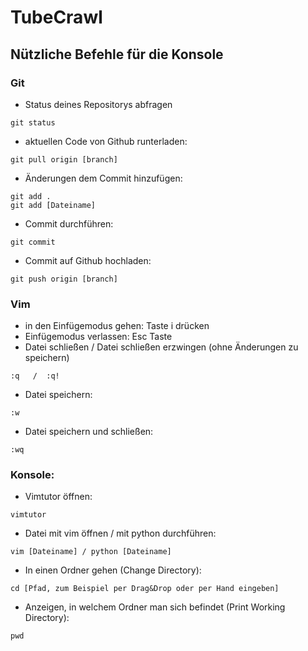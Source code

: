 # TubeCrawl
## Nützliche Befehle für die Konsole
### Git
- Status deines Repositorys abfragen
```
git status
```

- aktuellen Code von Github runterladen:
```
git pull origin [branch]
```

- Änderungen dem Commit hinzufügen:
```
git add . 
git add [Dateiname]
```

- Commit durchführen:
```
git commit
```

- Commit auf Github hochladen:
```
git push origin [branch]
```

### Vim
- in den Einfügemodus gehen: Taste i drücken
- Einfügemodus verlassen: Esc Taste
- Datei schließen / Datei schließen erzwingen (ohne Änderungen zu speichern)
```
:q   /  :q!
```

- Datei speichern:
```
:w
```

- Datei speichern und schließen:
```
:wq
```

### Konsole:
- Vimtutor öffnen:
```
vimtutor
```

- Datei mit vim öffnen / mit python durchführen:
```
vim [Dateiname] / python [Dateiname]
```

- In einen Ordner gehen (Change Directory):
```
cd [Pfad, zum Beispiel per Drag&Drop oder per Hand eingeben]
```

- Anzeigen, in welchem Ordner man sich befindet (Print Working Directory):
```
pwd
```
